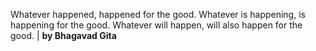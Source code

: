 Whatever happened, happened for the good. Whatever is happening, is happening for the good. Whatever will happen, will also happen for the good. | **by Bhagavad Gita**